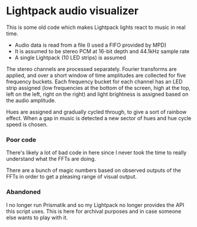 # Lightpack audio visualizer

This is some old code which makes Lightpack lights react to music in real time.

- Audio data is read from a file (I used a FIFO provided by MPD)
- It is assumed to be stereo PCM at 16-bit depth and 44.1kHz sample rate
- A single Lightpack (10 LED strips) is assumed

The stereo channels are processed separately.
Fourier transforms are applied,
and over a short window of time amplitudes are collected for five frequency buckets.
Each frequency bucket for each channel has an LED strip assigned
(low frequencies at the bottom of the screen, high at the top,
left on the left, right on the right)
and light brightness is assigned based on the audio amplitude.

Hues are assigned and gradually cycled through,
to give a sort of rainbow effect.
When a gap in music is detected
a new sector of hues and hue cycle speed is chosen.

### Poor code

There's likely a lot of bad code in here
since I never took the time to really understand what the FFTs are doing.

There are a bunch of magic numbers based on observed outputs of the FFTs
in order to get a pleasing range of visual output.

### Abandoned

I no longer run Prismatik and so my Lightpack no longer provides the API this script uses.
This is here for archival purposes and in case someone else wants to play with it.
